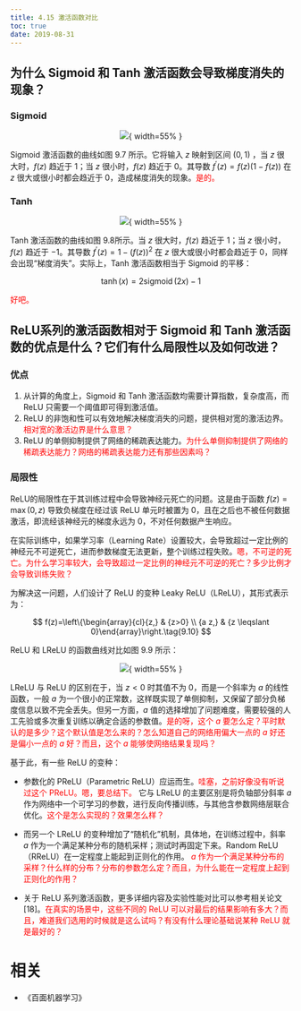 ```yaml
---
title: 4.15 激活函数对比
toc: true
date: 2019-08-31
---
```



## 为什么 Sigmoid 和 Tanh 激活函数会导致梯度消失的现象？


### Sigmoid

<center>

![](http://images.iterate.site/blog/image/20190413/8zDcTNPl1c2U.png?imageslim){ width=55% }

</center>

Sigmoid 激活函数的曲线如图 9.7 所示。它将输入 $z$ 映射到区间 $(0,1)$ ，当 $z$ 很大时，$f(z)$ 趋近于 $1$；当 $z$ 很小时，$f(z)$ 趋近于 $0$。其导数 $f^{\prime}(z)=f(z)(1-f(z))$ 在 $z$ 很大或很小时都会趋近于 $0$，造成梯度消失的现象。<span style="color:red;">是的。</span>

### Tanh

<center>

![](http://images.iterate.site/blog/image/20190413/48FKFkwkewK8.png?imageslim){ width=55% }

</center>

Tanh 激活函数的曲线如图 9.8所示。当 $z$ 很大时，$f(z)$ 趋近于 $1$；当 $z$ 很小时，$f(z)$ 趋近于 $−1$。其导数 $f^{\prime}(z)=1-(f(z))^{2}$ 在 $z$ 很大或很小时都会趋近于 $0$，同样会出现“梯度消失”。实际上，Tanh 激活函数相当于 Sigmoid 的平移：

$$
\tanh (x)=2 \operatorname{sigmoid}(2 x)-1 \tag{9.9}
$$

<span style="color:red;">好吧。</span>


## ReLU系列的激活函数相对于 Sigmoid 和 Tanh 激活函数的优点是什么？它们有什么局限性以及如何改进？


### 优点

1. 从计算的角度上，Sigmoid 和 Tanh 激活函数均需要计算指数，复杂度高，而 ReLU 只需要一个阈值即可得到激活值。
2. ReLU 的非饱和性可以有效地解决梯度消失的问题，提供相对宽的激活边界。<span style="color:red;">相对宽的激活边界是什么意思？</span>
3. ReLU 的单侧抑制提供了网络的稀疏表达能力。<span style="color:red;">为什么单侧抑制提供了网络的稀疏表达能力？网络的稀疏表达能力还有那些因素吗？</span>


### 局限性

ReLU的局限性在于其训练过程中会导致神经元死亡的问题。这是由于函数 $f(z)=\max (0, z)$ 导致负梯度在经过该 ReLU 单元时被置为 0，且在之后也不被任何数据激活，即流经该神经元的梯度永远为 0，不对任何数据产生响应。

在实际训练中，如果学习率（Learning Rate）设置较大，会导致超过一定比例的神经元不可逆死亡，进而参数梯度无法更新，整个训练过程失败。<span style="color:red;">嗯，不可逆的死亡。为什么学习率较大，会导致超过一定比例的神经元不可逆的死亡？多少比例才会导致训练失败？</span>

为解决这一问题，人们设计了 ReLU 的变种 Leaky ReLU（LReLU），其形式表示为：

$$
f(z)=\left\{\begin{array}{cl}{z,} & {z>0} \\ {a z,} & {z \leqslant 0}\end{array}\right.\tag{9.10}
$$

ReLU 和 LReLU 的函数曲线对比如图 9.9 所示：

<center>

![](http://images.iterate.site/blog/image/20190413/gtJ0WK6T3kOc.png?imageslim){ width=55% }

</center>

LReLU 与 ReLU 的区别在于，当 $z<0$ 时其值不为 $0$，而是一个斜率为 $a$ 的线性函数，一般 $a$ 为一个很小的正常数，这样既实现了单侧抑制，又保留了部分负梯度信息以致不完全丢失。但另一方面，$a$ 值的选择增加了问题难度，需要较强的人工先验或多次重复训练以确定合适的参数值。<span style="color:red;">是的呀，这个 $a$ 要怎么定？平时默认的是多少？这个默认值是怎么来的？怎么知道自己的网络用偏大一点的 $a$ 好还是偏小一点的 $a$ 好？而且，这个 $a$ 能够使网络结果复现吗？</span>


基于此，有一些 ReLU 的变种：

- 参数化的 PReLU（Parametric ReLU）应运而生。<span style="color:red;">哇塞，之前好像没有听说过这个 PReLU。嗯，要总结下。</span> 它与 LReLU 的主要区别是将负轴部分斜率 $a$ 作为网络中一个可学习的参数，进行反向传播训练，与其他含参数网络层联合优化。<span style="color:red;">这个是怎么实现的？效果怎么样？</span>

- 而另一个 LReLU 的变种增加了“随机化”机制，具体地，在训练过程中，斜率 $a$ 作为一个满足某种分布的随机采样；测试时再固定下来。Random ReLU（RReLU）在一定程度上能起到正则化的作用。<span style="color:red;"> $a$ 作为一个满足某种分布的采样？什么样的分布？分布的参数怎么定？而且，为什么能在一定程度上起到正则化的作用？</span>

- 关于 ReLU 系列激活函数，更多详细内容及实验性能对比可以参考相关论文[18]。<span style="color:red;">在真实的场景中，这些不同的 ReLU 可以对最后的结果影响有多大？而且，难道我们选用的时候就是这么试吗？有没有什么理论基础说某种 ReLU 就是最好的？</span>






# 相关

- 《百面机器学习》
